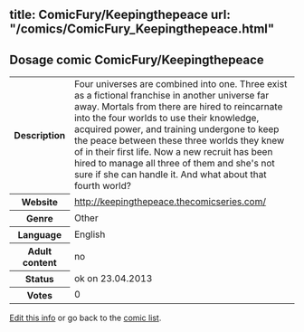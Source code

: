title: ComicFury/Keepingthepeace
url: "/comics/ComicFury_Keepingthepeace.html"
---
Dosage comic ComicFury/Keepingthepeace
-----------------------------------------

<table class="comicinfo">
<tr>
<th>Description</th><td>Four universes are combined into one. Three exist as a fictional franchise in another universe far away. Mortals from there are hired to reincarnate into the four worlds to use their knowledge, acquired power, and training undergone to keep the peace between these three worlds they knew of in their first life. Now a new recruit has been hired to manage all three of them and she's not sure if she can handle it. And what about that fourth world?</td>
</tr>
<tr>
<th>Website</th><td><a href="http://keepingthepeace.thecomicseries.com/">http://keepingthepeace.thecomicseries.com/</a></td>
</tr>
<tr>
<th>Genre</th><td>Other</td>
</tr>
<tr>
<th>Language</th><td>English</td>
</tr>
<tr>
<th>Adult content</th><td>no</td>
</tr>
<tr>
<th>Status</th><td>ok on 23.04.2013</td>
</tr>
<tr>
<th>Votes</th><td>0</div></td>
</tr>
</table>

[Edit this info](/comics/ComicFury_Keepingthepeace_edit.html) or go back to the [comic list](../comic-index.html).
